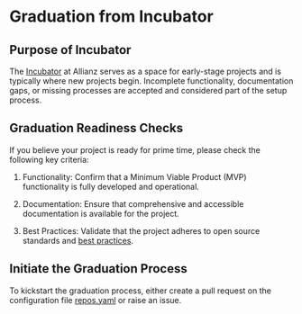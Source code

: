# Graduation from Incubator

## Purpose of Incubator

The [Incubator](https://github.com/allianz-incubator) at Allianz serves as a space for early-stage projects and is typically where new projects begin. Incomplete functionality, documentation gaps, or missing processes are accepted and considered part of the setup process.

## Graduation Readiness Checks

If you believe your project is ready for prime time, please check the following key criteria:

1. Functionality: Confirm that a Minimum Viable Product (MVP) functionality is fully developed and operational.

2. Documentation: Ensure that comprehensive and accessible documentation is available for the project.

3. Best Practices: Validate that the project adheres to open source standards and [best practices](https://opensource.guide/).

## Initiate the Graduation Process

To kickstart the graduation process, either create a pull request on the configuration file [repos.yaml](../config/repos.yaml) or raise an issue.
